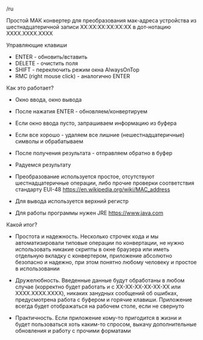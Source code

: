 /ru

Простой МАК конвертер для преобразования мак-адреса устройства из шестнадцатеричной записи XX:XX:XX:XX:XX:XX в дот-нотацию XXXX.XXXX.XXXX

Управляющие клавиши

- ENTER - обновить/вставить
- DELETE - очистить поля
- SHIFT - переключить режим окна AlwaysOnTop
- RMC (right mouse click) - аналогично ENTER

Как это работает?

- Окно ввода, окно вывода
- После нажатия ENTER - обновляем/конвертируем
- Если окно ввода пусто, запрашиваем информацию из буфера
- Если все хорошо - удаляем все лишние (нешестнадцатеричные) символы и обрабатываем
- После получения результата - отправляем обратно в буфер
- Радуемся результату

- Преобразование используется простое, отсутствуют шестнадцатеричные операции, либо прочие проверки соответствия стандарту EUI-48
https://en.wikipedia.org/wiki/MAC_address
- Для вывода используется верхний регистр

- Для работы программы нужен JRE
https://www.java.com


Какой итог?

- Простота и надежность. Несколько строчек кода и мы автоматизировали типовые операции по конвертации, не нужно использовать никакие скрипты в окне браузера или иметь отдельную вкладку с конвертером, приложение абсолютно безопасно и надежно, при этом понятно любому человеку и простое в использовании

- Дружелюбность. Введенные данные будут обработаны в любом случае (корректно будет работать и с XX-XX-XX-XX-XX-XX или XXXX.XXXX.XXXX), никаких занудных сообщений об ошибках, предусмотрена работа с буфером и горячие клавиши. Приложение всегда будет отображаться на рабочем столе, если не свернуто

- Практичность. Если приложение кому-то пригодится в жизни и будет пользоваться хоть каким-то спросом, выкачу дополнительные обновления и работу с прочими форматами
